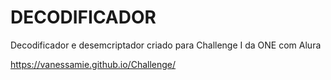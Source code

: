 # DECODIFICADOR

Decodificador e desemcriptador criado para Challenge I da ONE com Alura

https://vanessamie.github.io/Challenge/
